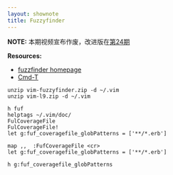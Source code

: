 ```yaml
---
layout: shownote
title: Fuzzyfinder
---
```

__NOTE:__ 本期视频宣布作废，改进版在[第24期](http://happycasts.net/episodes/24)

__Resources:__

- [fuzzfinder homepage](http://www.vim.org/scripts/script.php?script_id=1984)
- [Cmd-T](https://wincent.com/products/command-t)

~~~
unzip vim-fuzzyfinder.zip -d ~/.vim
unzip vim-l9.zip -d ~/.vim 
~~~

~~~
h fuf 
helptags ~/.vim/doc/ 
FulCoverageFile 
FulCoverageFile! 
let g:fuf_coveragefile_globPatterns = ['**/*.erb']
~~~

~~~
map ,,  :FufCoverageFile <cr> 
let g:fuf_coveragefile_globPatterns = ['**/*.erb'] 
~~~

~~~
h g:fuf_coveragefile_globPatterns 
~~~

